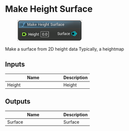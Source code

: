# Make Height Surface

<div align="left" data-full-width="false">

<figure><img src="Make_Height_Surface.png" alt=""><figcaption></figcaption></figure>

</div>

Make a surface from 2D height data
Typically, a heightmap

## Inputs

<table>
<thead><tr><th width="170">Name</th><th>Description</th></tr></thead>
<tbody>
<tr><td>Height</td><td>Height</td></tr>
</tbody>
</table>

## Outputs

<table>
<thead><tr><th width="170">Name</th><th>Description</th></tr></thead>
<tbody>
<tr><td>Surface</td><td>Surface</td></tr>
</tbody>
</table>